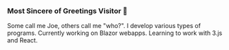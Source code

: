 ### Most Sincere of Greetings Visitor 👋


Some call me Joe, others call me "who?". I develop various types of programs. Currently working on Blazor webapps. Learning to work with 3.js and React.
<!--
**JoeDark/JoeDark** is a ✨ _special_ ✨ repository because its `README.md` (this file) appears on your GitHub profile.

Here are some ideas to get you started:

- 🔭 I’m currently working on ...
- 🌱 I’m currently learning ...
- 👯 I’m looking to collaborate on ...
- 🤔 I’m looking for help with ...
- 💬 Ask me about ...
- 📫 How to reach me: ...


-->

